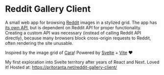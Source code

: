 # Reddit Gallery Client

A small web app for browsing [Reddit](https://www.reddit.com) images in a stylized grid. The app has [its own API](https://github.com/pritoranta/reddit-gallery-api), but is dependent on Reddit API for proper functionality. Creating a custom API was necessary (instead of calling Reddit API directly), because many browsers block cross-origin requests to Reddit, often rendering the site unusable.

Inspired by the image grid of [Cara](https://cara.app/)! Powered by [Svelte](https://svelte.dev/) + [Vite](https://vite.dev/) ❤️

My first exploration into Svelte territory after years of React and Next. Loved it! Hosted at: https://pritoranta.net/reddit-gallery-client/
